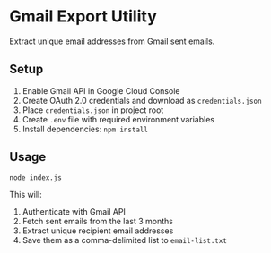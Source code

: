 # Gmail Export Utility

Extract unique email addresses from Gmail sent emails.

## Setup

1. Enable Gmail API in Google Cloud Console
2. Create OAuth 2.0 credentials and download as `credentials.json`
3. Place `credentials.json` in project root
4. Create `.env` file with required environment variables
5. Install dependencies: `npm install`

## Usage

```bash
node index.js
```

This will:
1. Authenticate with Gmail API
2. Fetch sent emails from the last 3 months
3. Extract unique recipient email addresses
4. Save them as a comma-delimited list to `email-list.txt`
